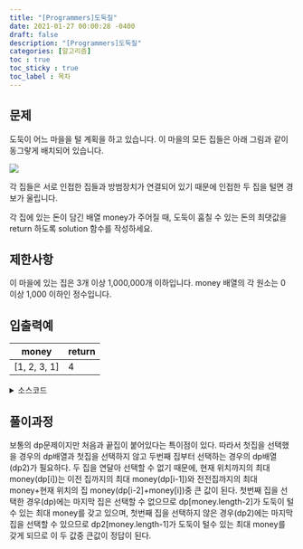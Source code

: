 ```yaml
---
title: "[Programmers]도둑질"
date: 2021-01-27 00:00:28 -0400
draft: false
description: "[Programmers]도둑질"
categories: [알고리즘]
toc : true
toc_sticky : true
toc_label : 목차
---
```


## 문제

도둑이 어느 마을을 털 계획을 하고 있습니다. 이 마을의 모든 집들은 아래 그림과 같이 동그랗게 배치되어 있습니다.

<img src="https://grepp-programmers.s3.amazonaws.com/files/ybm/e7dd4f51c3/a228c73d-1cbe-4d59-bb5d-833fd18d3382.png">

각 집들은 서로 인접한 집들과 방범장치가 연결되어 있기 때문에 인접한 두 집을 털면 경보가 울립니다.

각 집에 있는 돈이 담긴 배열 money가 주어질 때, 도둑이 훔칠 수 있는 돈의 최댓값을 return 하도록 solution 함수를 작성하세요.


## 제한사항

이 마을에 있는 집은 3개 이상 1,000,000개 이하입니다.
money 배열의 각 원소는 0 이상 1,000 이하인 정수입니다.


## 입출력예

|money|return|
|---|---|
|[1, 2, 3, 1]|4|



<details>
<summary>소스코드</summary>
<div markdown="1">

```java

class Solution {
public int solution(int[] money) {
		int answer = 0 ;
		int dp[] = new int [money.length];	//1집부터
		int dp2[] = new int [money.length];	//2집부터
		
		dp[0]=money[0];
		dp2[0]=0;
		dp[1]=Math.max(dp[0],money[1]);
		dp2[1]=money[1];
		
		for(int i=2;i<money.length;i++) {
			dp[i]=Math.max(dp[i-1],dp[i-2]+money[i]);
			dp2[i]=Math.max(dp2[i-1],dp2[i-2]+money[i]);
		}
		
		return Math.max(dp[money.length-2], dp2[money.length-1]);
	}
}

```
</div>
</details>

## 풀이과정

보통의 dp문제이지만 처음과 끝집이 붙어있다는 특이점이 있다.
따라서 첫집을 선택했을 경우의 dp배열과 첫집을 선택하지 않고 두번째 집부터 선택하는 경우의 dp배열(dp2)가 필요하다.
두 집을 연달아 선택할 수 없기 때문에, 현재 위치까지의 최대 money(dp[i])는 이전 집까지의 최대 money(dp[i-1])와 전전집까지의 최대money+현재 위치의 집 money(dp[i-2]+money[i])중 큰 값이 된다.
첫번째 집을 선택한 경우(dp)에는 마지막 집은 선택할 수 없으므로 dp[money.length-2]가 도둑이 털수 있는 최대 money를 갖고 있으며,
첫번째 집을 선택하지 않은 경우(dp2)에는 마지막 집을 선택할 수 있으므로 dp2[money.length-1]가 도둑이 털수 있는 최대 money를 갖게 되므로
이 두 값중 큰값이 정답이 된다.